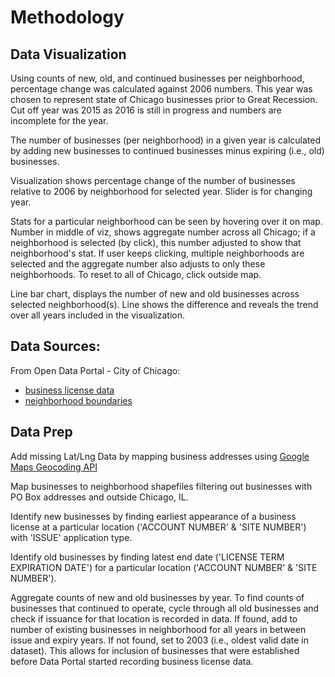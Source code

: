 # Methodology

## Data Visualization

Using counts of new, old, and continued businesses per neighborhood, percentage change was calculated against 2006 numbers. This year was chosen to represent state of Chicago businesses prior to Great Recession. Cut off year was 2015 as 2016 is still in progress and numbers are incomplete for the year.

The number of businesses (per neighborhood) in a given year is calculated by adding new businesses to continued businesses minus expiring (i.e., old) businesses.

Visualization shows percentage change of the number of businesses relative to 2006 by neighborhood for selected year. Slider is for changing year.

Stats for a particular neighborhood can be seen by hovering over it on map. Number in middle of viz, shows aggregate number across all Chicago; if a neighborhood is selected (by click), this number adjusted to show that neighborhood's stat. If user keeps clicking, multiple neighborhoods are selected and the aggregate number also adjusts to only these neighborhoods. To reset to all of Chicago, click outside map.

Line bar chart, displays the number of new and old businesses across selected neighborhood(s). Line shows the difference and reveals the trend over all years included in the visualization.

## Data Sources:

From Open Data Portal - City of Chicago:
+ [business license data ](https://data.cityofchicago.org/Community-Economic-Development/Business-Licenses/r5kz-chrr)
+ [neighborhood boundaries](https://data.cityofchicago.org/download/9wp7-iasj/application/zip)

## Data Prep

Add missing Lat/Lng Data by mapping business addresses using [Google Maps Geocoding API](https://developers.google.com/maps/documentation/geocoding/get-api-key)

Map businesses to neighborhood shapefiles filtering out businesses with PO Box addresses and outside Chicago, IL.

Identify new businesses by finding earliest appearance of a business license at a particular location ('ACCOUNT NUMBER' & 'SITE NUMBER') with 'ISSUE' application type.

Identify old businesses by finding latest end date ('LICENSE TERM EXPIRATION DATE') for a particular location ('ACCOUNT NUMBER' & 'SITE NUMBER').

Aggregate counts of new and old businesses by year. To find counts of businesses that continued to operate, cycle through all old businesses and check if issuance for that location is recorded in data. If found, add to number of existing businesses in neighborhood for all years in between issue and expiry years. If not found, set to 2003 (i.e., oldest valid date in dataset). This allows for inclusion of businesses that were established before Data Portal started recording business license data.
